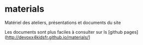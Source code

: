 materials
=========

Matériel des ateliers, présentations et documents du site

Les documents sont plus faciles à consulter sur ls  [github pages](http://devoxx4kidsfr.github.io/materials/]

